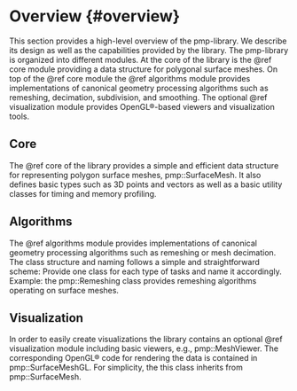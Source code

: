 # Overview {#overview}

This section provides a high-level overview of the pmp-library. We describe its
design as well as the capabilities provided by the library. The pmp-library is
organized into different modules. At the core of the library is the @ref core
module providing a data structure for polygonal surface meshes. On top of the
@ref core module the @ref algorithms module provides implementations of
canonical geometry processing algorithms such as remeshing, decimation,
subdivision, and smoothing. The optional @ref visualization module
provides OpenGL&reg;-based viewers and visualization tools.

## Core

The @ref core of the library provides a simple and efficient data structure for
representing polygon surface meshes, pmp::SurfaceMesh. It also defines basic
types such as 3D points and vectors as well as a basic utility classes for
timing and memory profiling.

## Algorithms

The @ref algorithms module provides implementations of canonical geometry
processing algorithms such as remeshing or mesh decimation. The class
structure and naming follows a simple and straightforward scheme: Provide one
class for each type of tasks and name it accordingly. Example: the
pmp::Remeshing class provides remeshing algorithms operating on surface
meshes.

## Visualization

In order to easily create visualizations the library contains an optional @ref
visualization module including basic viewers, e.g., pmp::MeshViewer. The
corresponding OpenGL&reg; code for rendering the data is contained in
pmp::SurfaceMeshGL. For simplicity, the this class inherits from
pmp::SurfaceMesh.

